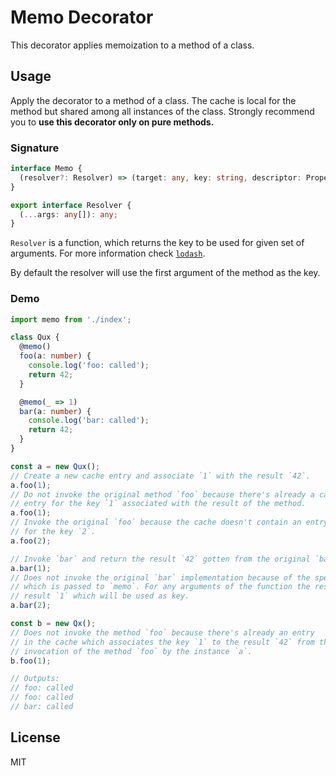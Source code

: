 # Memo Decorator

This decorator applies memoization to a method of a class.

## Usage

Apply the decorator to a method of a class. The cache is local for the method but shared among all instances of the class. Strongly recommend you to **use this decorator only on pure methods.**

### Signature

```ts
interface Memo {
  (resolver?: Resolver) => (target: any, key: string, descriptor: PropertyDescriptor): PropertyDescriptor
}

export interface Resolver {
  (...args: any[]): any;
}
```

`Resolver` is a function, which returns the key to be used for given set of arguments. For more information check [`lodash`](https://lodash.com/docs/4.17.4#memoize).

By default the resolver will use the first argument of the method as the key.

### Demo

```ts
import memo from './index';

class Qux {
  @memo()
  foo(a: number) {
    console.log('foo: called');
    return 42;
  }

  @memo(_ => 1)
  bar(a: number) {
    console.log('bar: called');
    return 42;
  }
}

const a = new Qux();
// Create a new cache entry and associate `1` with the result `42`.
a.foo(1);
// Do not invoke the original method `foo` because there's already a cache
// entry for the key `1` associated with the result of the method.
a.foo(1);
// Invoke the original `foo` because the cache doesn't contain an entry
// for the key `2`.
a.foo(2);

// Invoke `bar` and return the result `42` gotten from the original `bar` implementation.
a.bar(1);
// Does not invoke the original `bar` implementation because of the specified `resolver`
// which is passed to `memo`. For any arguments of the function the resolver will return
// result `1` which will be used as key.
a.bar(2);

const b = new Qx();
// Does not invoke the method `foo` because there's already an entry
// in the cache which associates the key `1` to the result `42` from the
// invocation of the method `foo` by the instance `a`.
b.foo(1);

// Outputs:
// foo: called
// foo: called
// bar: called
```

## License

MIT

